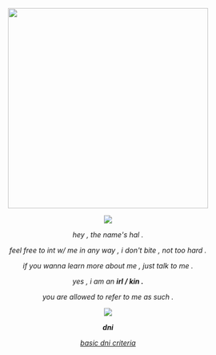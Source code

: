 <p align="center">
  <img src=https://pbs.twimg.com/media/FMsZFy1VcAA67JT.png height=400px>
<p align="center">
<img src= https://64.media.tumblr.com/d5d16a7847965f2d864108dc3f034bc4/6468d1b912a28cc0-e7/s500x750/866c0b034d12e7d3820e3213ebb2dc2961dd70b4.pnj>
</p>

<p align="center">
<i>hey , the name's  hal  .
</p>
<p align="center">
feel  free  to  int w/ me  in  any way ,  i  don't  bite , not  too  hard .
</p>
<p align="center">
if  you  wanna  learn  more  about  me ,  just  talk  to  me .
</p>
<p align="center">
yes  ,  i  am  an  <b>irl  /  kin .</b>
<p align="center">
you  are  allowed  to  refer  to  me  as  such  .
</p>
<p align="center">
<img src=https://64.media.tumblr.com/c871270a021b65f056c6ee627a45b31f/b4746bdbb4997815-21/s75x75_c1/984caafe8b5bca3782a595f77db73d252b87d7fc.gifv>
</p>
<p align="center">
<b>dni</b>
</p>
<p align="center">
<a href="https://basic-dni.crd.co/">basic dni criteria</a>
